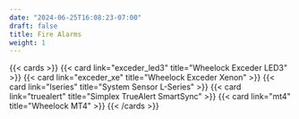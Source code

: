 ```yaml
---
date: "2024-06-25T16:08:23-07:00"
draft: false
title: Fire Alarms
weight: 1
---
```


{{< cards >}}
    {{< card link="exceder_led3" title="Wheelock Exceder LED3" >}}
    {{< card link="exceder_xe" title="Wheelock Exceder Xenon" >}}
    {{< card link="lseries" title="System Sensor L-Series" >}}
    {{< card link="truealert" title="Simplex TrueAlert SmartSync" >}}
    {{< card link="mt4" title="Wheelock MT4" >}}
{{< /cards >}}
